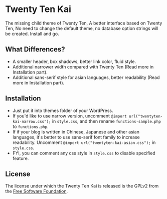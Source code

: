 Twenty Ten Kai
==============

The missing child theme of Twenty Ten, A better interface based on Twenty Ten, No need to change the default theme, no database option strings will be created. Install and go.


What Differences?
-----------------

 * A smaller header, box shadows, better link color, fluid style.
 * Additional narrower width compared with Twenty Ten (Read more in Installation part).
 * Additional sans-serif style for asian languages, better readability (Read more in Installation part).


Installation
------------

 * Just put it into themes folder of your WordPress.
 * If you'd like to use narrow version, uncomment `@import url("twentyten-kai-narrow.css");` in `style.css`, and then rename `functions-sample.php` to `functions.php`.
 * If if your blog is written in Chinese, Japanese and other asian languages, it's better to use sans-serif font family to increase readability. Uncomment `@import url("twentyten-kai-asian.css");` in `style.css`.
 * FYI, you can comment any css style in `style.css` to disable specified feature.


License
-------

The license under which the Twenty Ten Kai is released is the GPLv2 from the [Free Software Foundation][fsf].

[fsf]: http://www.fsf.org

